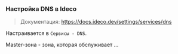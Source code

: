 ### Настройка DNS в Ideco
> Документация: https://docs.ideco.dev/settings/services/dns

Настраивается в `Сервисы - DNS`. 

Master-зона - зона, которая обслуживает ...
